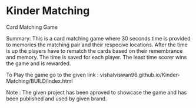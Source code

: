# Kinder Matching
 Card Matching Game
 
 Summary: This is a card matching game where 30 seconds time is provided to memories the matching pair and their respecive locations. After the time is up the players have to rematch the cards based on their remembrance and memory. The time is saved for each player. The least time scorer wins the game and is rewarded.
 

To Play the game go to the given link : vishalviswan96.github.io/Kinder-Matching/BUILD/index.html

Note : The given project has been aproved to showcase the game and has been published and used by given brand.
